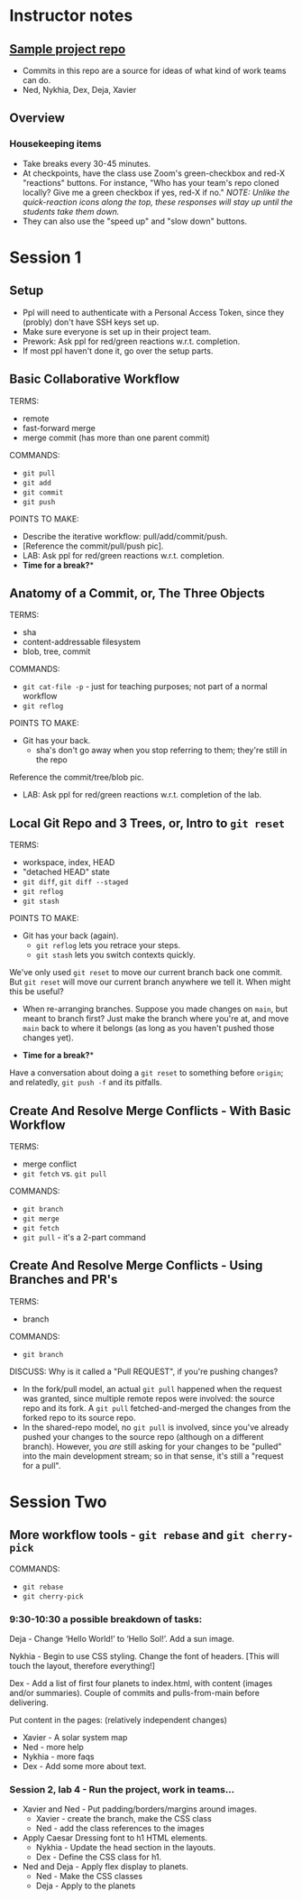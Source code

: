 # Instructor notes

## [Sample project repo](https://github.com/walquis/git-basics-sample-project-repo)
- Commits in this repo are a source for ideas of what kind of work teams can do.
- Ned, Nykhia, Dex, Deja, Xavier

## Overview

### Housekeeping items
- Take breaks every 30-45 minutes.
- At checkpoints, have the class use Zoom's green-checkbox and red-X "reactions" buttons.  For instance, "Who has your team's repo cloned locally?  Give me a green checkbox if yes, red-X if no."  _NOTE: Unlike the quick-reaction icons along the top, these responses will stay up until the students take them down._
- They can also use the "speed up" and "slow down" buttons.

# Session 1

## Setup
- Ppl will need to authenticate with a Personal Access Token, since they (probly) don't have SSH keys set up.
- Make sure everyone is set up in their project team.
- Prework: Ask ppl for red/green reactions w.r.t. completion.
- If most ppl haven't done it, go over the setup parts.

## Basic Collaborative Workflow
TERMS:
- remote
- fast-forward merge
- merge commit (has more than one parent commit)

COMMANDS:
- `git pull`
- `git add`
- `git commit`
- `git push`

POINTS TO MAKE:
- Describe the iterative workflow: pull/add/commit/push.
- [Reference the commit/pull/push pic].
- LAB: Ask ppl for red/green reactions w.r.t. completion.
- **Time for a break?***

## Anatomy of a Commit, or, The Three Objects
TERMS:
- sha
- content-addressable filesystem
- blob, tree, commit

COMMANDS:
- `git cat-file -p` - just for teaching purposes; not part of a normal workflow
- `git reflog`

POINTS TO MAKE:
- Git has your back.
  - sha's don't go away when you stop referring to them; they're still in the repo

Reference the commit/tree/blob pic.


- LAB: Ask ppl for red/green reactions w.r.t. completion of the lab.


## Local Git Repo and 3 Trees, or, Intro to `git reset`
TERMS:
- workspace, index, HEAD
- "detached HEAD" state
- `git diff`, `git diff --staged`
- `git reflog`
- `git stash`

POINTS TO MAKE:
- Git has your back (again).
  - `git reflog` lets you retrace your steps.
  - `git stash` lets you switch contexts quickly.

We've only used `git reset` to move our current branch back one commit.  But `git reset` will move our current branch anywhere we tell it.  When might this be useful?
- When re-arranging branches.  Suppose you made changes on `main`, but meant to branch first?  Just make the branch where you're at, and move `main` back to where it belongs (as long as you haven't pushed those changes yet).

- **Time for a break?***

Have a conversation about doing a `git reset` to something before `origin`; and relatedly, `git push -f` and its pitfalls.

## Create And Resolve Merge Conflicts - With Basic Workflow
TERMS:
- merge conflict
- `git fetch` vs. `git pull`

COMMANDS:
- `git branch`
- `git merge`
- `git fetch`
- `git pull` - it's a 2-part command

## Create And Resolve Merge Conflicts - Using Branches and PR's
TERMS:
- branch

COMMANDS:
- `git branch`

DISCUSS: Why is it called a "Pull REQUEST", if you're pushing changes?
- In the fork/pull model, an actual `git pull` happened when the request was granted, since multiple remote repos were involved: the source repo and its fork.  A `git pull` fetched-and-merged the changes from the forked repo to its source repo.
- In the shared-repo model, no `git pull` is involved, since you've already pushed your changes to the source repo (although on a different branch).  However, you *are* still asking for your changes to be "pulled" into the main development stream; so in that sense, it's still a "request for a pull".


# Session Two


## More workflow tools - `git rebase` and `git cherry-pick`
COMMANDS:
- `git rebase`
- `git cherry-pick`

### 9:30-10:30 a possible breakdown of tasks:

Deja - Change ‘Hello World!’ to ‘Hello Sol!’. Add a sun image.

Nykhia - Begin to use CSS styling. Change the font of headers.  [This will touch the layout, therefore everything!]

Dex - Add a list of first four planets to index.html, with content (images and/or summaries).  Couple of commits and pulls-from-main before delivering.

Put content in the pages:  (relatively independent changes)
- Xavier - A solar system map
- Ned - more help
- Nykhia - more faqs
- Dex - Add some more about text.


### Session 2, lab 4 - Run the project, work in teams...

- Xavier and Ned - Put padding/borders/margins around images.
  - Xavier - create the branch, make the CSS class
  - Ned - add the class references to the images
- Apply Caesar Dressing font to h1 HTML elements.
  - Nykhia - Update the head section in the layouts.
  - Dex - Define the CSS class for h1.
- Ned and Deja - Apply flex display to planets.
  - Ned - Make the CSS classes
  - Deja - Apply to the planets

